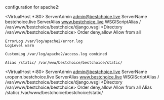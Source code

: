 configuration for apache2:

<VirtualHost *:80>
    ServerAdmin admin@bestchoice.live
    ServerName bestchoice.live
    ServerAlias www.bestchoice.live
    WSGIScriptAlias / /var/www/bestchoice/bestchoice/django.wsgi
    <Directory /var/www/bestchoice/bestchoice>
        Order deny,allow
        Allow from all
    </Directory>

    ErrorLog /var/log/apache2/error.log
    LogLevel warn

    CustomLog /var/log/apache2/access.log combined

    Alias /static/ /var/www/bestchoice/bestchoice/static/


</VirtualHost>

<VirtualHost *:80>
    ServerAdmin admin@bestchoice.live
    ServerName uropenn.bestchoice.live
    ServerAlias www.bestchoice.live
    WSGIScriptAlias / /var/www/bestchoice/bestchoice/django.wsgi
    <Directory /var/www/bestchoice/bestchoice>
        Order deny,allow
        Allow from all
    </Directory>
    Alias /static/ /var/www/bestchoice/bestchoice/static/
</VirtualHost>